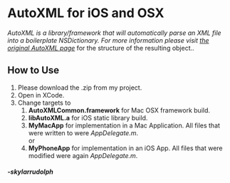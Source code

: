 <h1>AutoXML for iOS and OSX </h1>
<i>AutoXML is a library/framework that will automatically parse an XML file into a boilerplate NSDictionary. For more information please visit <a href="https://github.com/skylarrudolph/AutoXML">the original AutoXML page</a></i> for the structure of the resulting object..
<h2>How to Use</h2>
<ol>
<li>Please download the .zip from my project. </li>
<li>Open in XCode. </li>
<li>Change targets to 
      <ol>
      <li><b>AutoXMLCommon.framework</b> for Mac OSX framework build.</li>
<li><b>libAutoXML.a</b> for iOS static library build. </li>
<li><b>MyMacApp</b> for implementation in a Mac Application. All files that were written to were <i>AppDelegate.m</i>.</li>
or
<li><b>MyPhoneApp</b> for implementation in an iOS App. All files that were modified were again <i>AppDelegate.m</i>.

</ol></ol>

<h4><i>-skylarrudolph</i><h4>